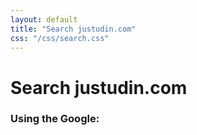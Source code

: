 ```yaml
---
layout: default
title: "Search justudin.com"
css: "/css/search.css"
---
```


# Search justudin.com

### Using the Google:

<div id="google-custom-search">
<script>
  (function() {
    var cx = '007679174842816076976:p6-xfddgfeu';
    var gcse = document.createElement('script');
    gcse.type = 'text/javascript';
    gcse.async = true;
    gcse.src = 'https://cse.google.com/cse.js?cx=' + cx;
    var s = document.getElementsByTagName('script')[0];
    s.parentNode.insertBefore(gcse, s);
  })();
</script>
<gcse:search></gcse:search>
<gcse:searchbox></gcse:searchbox>
<gcse:searchresults></gcse:searchresults>
</div>
